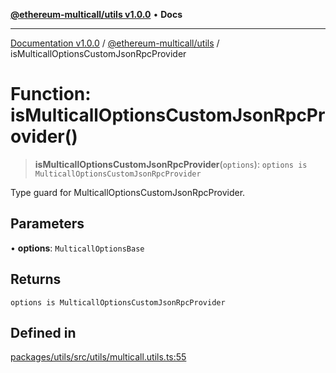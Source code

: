 [**@ethereum-multicall/utils v1.0.0**](../README.md) • **Docs**

***

[Documentation v1.0.0](../../../packages.md) / [@ethereum-multicall/utils](../README.md) / isMulticallOptionsCustomJsonRpcProvider

# Function: isMulticallOptionsCustomJsonRpcProvider()

> **isMulticallOptionsCustomJsonRpcProvider**(`options`): `options is MulticallOptionsCustomJsonRpcProvider`

Type guard for MulticallOptionsCustomJsonRpcProvider.

## Parameters

• **options**: `MulticallOptionsBase`

## Returns

`options is MulticallOptionsCustomJsonRpcProvider`

## Defined in

[packages/utils/src/utils/multicall.utils.ts:55](https://github.com/niZmosis/ethereum-multicall/blob/2a2d077a99c23b464a4e40dd6375d06ce98594bd/packages/utils/src/utils/multicall.utils.ts#L55)
